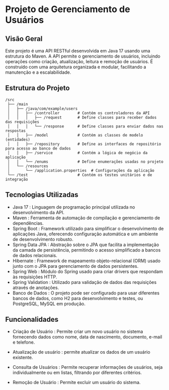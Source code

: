 
# Projeto de Gerenciamento de Usuários

## Visão Geral

Este projeto é uma API RESTful desenvolvida em Java 17 usando uma estrutura do Maven. A API permite o gerenciamento de usuários, incluindo operações como criação, atualização, leitura e remoção de usuários. É construído com uma arquitetura organizada e modular, facilitando a manutenção e a escalabilidade.


## Estrutura do Projeto
```
/src
 ├── /main
 │   ├── /java/com/example/users
 │   │   ├── /controller        # Contém os controladores da API
 │   │   │   ├── /request       # Define classes para receber dados das requisições
 │   │   │   └── /response      # Define classes para enviar dados nas respostas
 │   │   ├── /model             # Contém as classes de modelo (entidades)
 │   │   ├── /repository        # Define as interfaces de repositório para acesso ao banco de dados
 │   │   ├── /service           # Contém a lógica de negócio da aplicação
 │   │   └── /enums             # Define enumerações usadas no projeto
 │   └── /resources
 │       └── /application.properties  # Configurações da aplicação
 └── /test                      # Contém os testes unitários e de integração

```

## Tecnologias Utilizadas

- Java 17 : Linguagem de programação principal utilizada no desenvolvimento da API.
- Maven : Ferramenta de automação de compilação e gerenciamento de dependências.
- Spring Boot : Framework utilizado para simplificar o desenvolvimento de aplicações Java, oferecendo configuração automática e um ambiente de desenvolvimento robusto.
- Spring Data JPA : Abstração sobre o JPA que facilita a implementação da camada de persistência, permitindo o acesso simplificado a bancos de dados relacionais.
- Hibernate : Framework de mapeamento objeto-relacional (ORM) usado junto com o JPA para gerenciamento de dados persistentes.
- Spring Web : Módulo do Spring usado para criar drivers que respondam às requisições HTTP.
- Spring Validation : Utilizado para validação de dados das requisições através de anotações.
- Banco de Dados : O projeto pode ser configurado para usar diferentes bancos de dados, como H2 para desenvolvimento e testes, ou PostgreSQL, MySQL em produção.


## Funcionalidades

 - Criação de Usuário : Permite criar um novo usuário no sistema fornecendo dados como nome, data de nascimento, documento, e-mail e telefone.

 - Atualização de usuário : permite atualizar os dados de um usuário existente.

- Consulta de Usuários : Permite recuperar informações de usuários, seja individualmente ou em listas, filtrando por diferentes critérios.

- Remoção de Usuário : Permite excluir um usuário do sistema.
